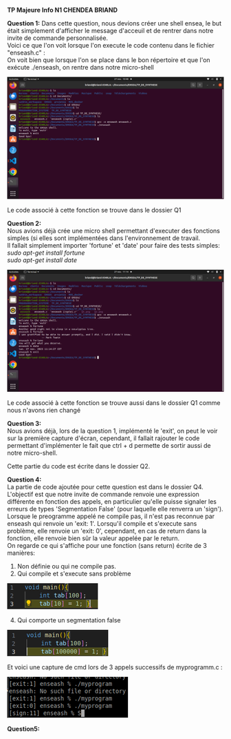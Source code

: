 **TP Majeure Info N1 CHENDEA BRIAND**

__Question 1:__
Dans cette question, nous devions créer une shell ensea, le but était simplement d'afficher le message d'acceuil et de rentrer dans notre invite de commande personnalisée.  
Voici ce que l'on voit lorsque l'on execute le code contenu dans le fichier "enseash.c" :  
On voit bien que lorsque l'on se place dans le bon répertoire et que l'on exécute ./enseash, on rentre dans notre micro-shell  
  
![Q1](screen/Q1.png)  
  
Le code associé à cette fonction se trouve dans le dossier Q1  
  
__Question 2:__  
Nous avions déjà crée une micro shell permettant d'executer des fonctions simples (si elles sont implémentées dans l'environnement de travail.  
Il fallait simplement importer 'fortune' et 'date' pour faire des tests simples:  
*sudo apt-get install fortune*  
*sudo apt-get install date*  

![Q2](screen/Q2.png) 
  
Le code associé à cette fonction se trouve aussi dans le dossier Q1 comme nous n'avons rien changé

__Question 3:__  
Nous avions déjà, lors de la question 1, implémenté le 'exit', on peut le voir sur la première capture d'écran, cependant, il fallait rajouter le code permettant d'implémenter le fait que ctrl + d permette de sortir aussi de notre micro-shell.  

Cette partie du code est écrite dans le dossier Q2.

__Question 4:__  
La partie de code ajoutée pour cette question est dans le dossier Q4. 
L'objectif est que notre invite de commande renvoie une expression différente en fonction des appels, en particulier qu'elle puisse signaler les erreurs de types 'Segmentation False' (pour laquelle elle renverra un 'sign'). Lorsque le preogramme appelé ne compile pas, il n'est pas reconnue par enseash qui renvoie un 'exit: 1'. Lorsqu'il compile et s'execute sans problème, elle renvoie un 'exit: 0', cependant, en cas de return dans la fonction, elle renvoie bien sûr la valeur appelée par le return.  
On regarde ce qui s'affiche pour une fonction (sans return) écrite de 3 manières:  
1) Non définie ou qui ne compile pas.  
2) Qui compile et s'execute sans problème
  
![fun1](Q4/fonctionV1.png)  
  
4) Qui comporte un segmentation false  
  
![fun1](Q4/fonctionV2.png)  
  
Et voici une capture de cmd lors de 3 appels successifs de myprogramm.c :

![Q4](Q4/Q4.png)  

__Question5:__  

